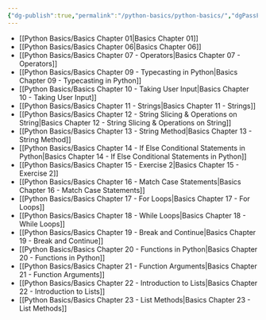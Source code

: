 ```yaml
---
{"dg-publish":true,"permalink":"/python-basics/python-basics/","dgPassFrontmatter":true,"noteIcon":"1","created":"2023-12-10T08:54:08.076+05:30","updated":"2023-12-22T17:09:01.484+05:30"}
---
```



- [[Python Basics/Basics Chapter 01\|Basics Chapter 01]]
- [[Python Basics/Basics Chapter 06\|Basics Chapter 06]]
- [[Python Basics/Basics Chapter 07 - Operators\|Basics Chapter 07 - Operators]]
- [[Python Basics/Basics Chapter 09 - Typecasting in Python\|Basics Chapter 09 - Typecasting in Python]]
- [[Python Basics/Basics Chapter 10 - Taking User Input\|Basics Chapter 10 - Taking User Input]]
- [[Python Basics/Basics Chapter 11 - Strings\|Basics Chapter 11 - Strings]]
- [[Python Basics/Basics Chapter 12 - String Slicing & Operations on String\|Basics Chapter 12 - String Slicing & Operations on String]]
- [[Python Basics/Basics Chapter 13 - String Method\|Basics Chapter 13 - String Method]]
- [[Python Basics/Basics Chapter 14 - If Else Conditional Statements in Python\|Basics Chapter 14 - If Else Conditional Statements in Python]]
- [[Python Basics/Basics Chapter 15 - Exercise 2\|Basics Chapter 15 - Exercise 2]]
- [[Python Basics/Basics Chapter 16 - Match Case Statements\|Basics Chapter 16 - Match Case Statements]]
- [[Python Basics/Basics Chapter 17 - For Loops\|Basics Chapter 17 - For Loops]]
- [[Python Basics/Basics Chapter 18 - While Loops\|Basics Chapter 18 - While Loops]]
- [[Python Basics/Basics Chapter 19 - Break and Continue\|Basics Chapter 19 - Break and Continue]]
- [[Python Basics/Basics Chapter 20 - Functions in Python\|Basics Chapter 20 - Functions in Python]]
- [[Python Basics/Basics Chapter 21 - Function Arguments\|Basics Chapter 21 - Function Arguments]]
- [[Python Basics/Basics Chapter 22 - Introduction to Lists\|Basics Chapter 22 - Introduction to Lists]]
- [[Python Basics/Basics Chapter 23 - List Methods\|Basics Chapter 23 - List Methods]]


